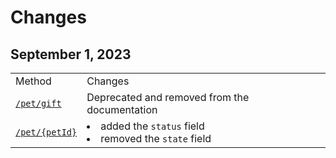 # Changes

<!-- Maintain a changelog or release notes section
to inform users about updates, changes, and new features in different API versions -->

## September 1, 2023

<table>
<tr>
<td>Method</td>
<td>Changes</td>
</tr>
<tr>
<td><a href="____Pet.md"><code>/pet/gift</code></a></td>
<td>Deprecated and removed from the documentation</td>
</tr>
<tr>
<td><a href="____Pet.md"><code>/pet/{petId}</code></a></td>
<td>
<list>
<li>added the <code>status</code> field</li>
<li>removed the <code>state</code> field</li>
</list>
</td>
</tr>
</table>